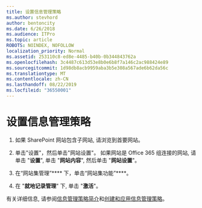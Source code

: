 ```yaml
---
title: 设置信息管理策略
ms.author: stevhord
author: bentoncity
ms.date: 6/26/2018
ms.audience: ITPro
ms.topic: article
ROBOTS: NOINDEX, NOFOLLOW
localization_priority: Normal
ms.assetid: 253110c8-ed8e-4485-b40b-0b344843762a
ms.openlocfilehash: 3c4487c613d53e8b0e6b8f7a146c2ac988424e89
ms.sourcegitcommit: 1d98db8acb9959aba3b5e308a567ade6b62da56c
ms.translationtype: MT
ms.contentlocale: zh-CN
ms.lasthandoff: 08/22/2019
ms.locfileid: "36550001"
---
```

# <a name="set-up-information-management-policies"></a>设置信息管理策略

1. 如果 SharePoint 网站包含子网站, 请浏览到首要网站。
    
2. 单击"设置"，然后单击"网站设置"。 如果网站是 Office 365 组连接的网站, 请单击 "**设置**", 单击 "**网站内容**", 然后单击 "**网站设置**"。
    
3. 在“网站集管理”**** 下，单击“网站集功能”****。
    
4. 在 "**就地记录管理**" 下, 单击 "**激活**"。
    
有关详细信息, 请参阅[信息管理策略简介](https://go.microsoft.com/fwlink/?linkid=404239)和[创建和应用信息管理策略](https://go.microsoft.com/fwlink/?linkid=2003916)。
  

